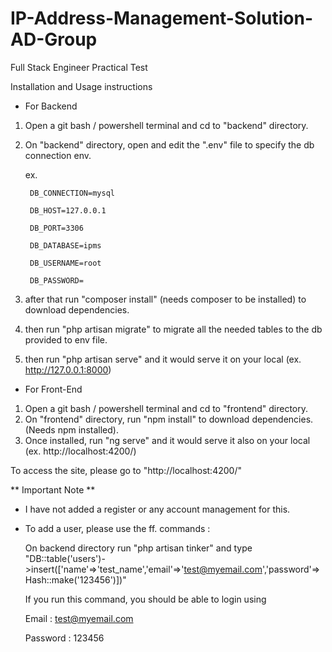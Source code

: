 # IP-Address-Management-Solution-AD-Group
Full Stack Engineer Practical Test


Installation and Usage instructions

* For Backend
1. Open a git bash / powershell terminal and cd to "backend" directory.
2. On "backend" directory, open and edit the ".env" file to specify the db connection env.

    ex. 
        
        DB_CONNECTION=mysql
    
        DB_HOST=127.0.0.1
        
        DB_PORT=3306
        
        DB_DATABASE=ipms
        
        DB_USERNAME=root
        
        DB_PASSWORD=
        
 
 3. after that run "composer install" (needs composer to be installed) to download dependencies.
 4. then run "php artisan migrate" to migrate all the needed tables to the db provided to env file.
 5. then run "php artisan serve" and it would serve it on your local (ex. http://127.0.0.1:8000)


* For Front-End
1. Open a git bash / powershell terminal and cd to "frontend" directory.
2. On "frontend" directory, run "npm install" to download dependencies. (Needs npm installed).
3. Once installed, run "ng serve" and it would serve it also on your local (ex. http://localhost:4200/)

To access the site, please go to "http://localhost:4200/"


** Important Note **
- I have not added a register or any account management for this.
- To add a user, please use the ff. commands :
  
  On backend directory 
  run "php artisan tinker" and type "DB::table('users')->insert(['name'=>'test_name','email'=>'test@myemail.com','password'=>Hash::make('123456')])"
  
  If you run this command, you should be able to login using
 
  Email : test@myemail.com
  
  Password : 123456
 
 
  
